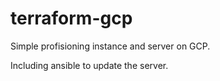 # terraform-gcp

Simple profisioning instance and server on GCP.

Including ansible to update the server.
